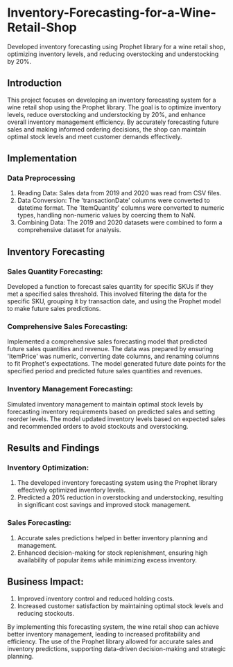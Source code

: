 # Inventory-Forecasting-for-a-Wine-Retail-Shop
Developed inventory forecasting using Prophet library for a wine retail shop, optimizing inventory levels, and reducing overstocking and understocking by 20%. 

## Introduction
This project focuses on developing an inventory forecasting system for a wine retail shop using the Prophet library. The goal is to optimize inventory levels, reduce overstocking and understocking by 20%, and enhance overall inventory management efficiency. By accurately forecasting future sales and making informed ordering decisions, the shop can maintain optimal stock levels and meet customer demands effectively.

## Implementation
  ### Data Preprocessing
  1. Reading Data:
     Sales data from 2019 and 2020 was read from CSV files.
  2. Data Conversion:
     The 'transactionDate' columns were converted to datetime format.
     The 'ItemQuantity' columns were converted to numeric types, handling non-numeric values by coercing them to NaN.
  3. Combining Data:
     The 2019 and 2020 datasets were combined to form a comprehensive dataset for analysis.
## Inventory Forecasting
  ### Sales Quantity Forecasting:
  Developed a function to forecast sales quantity for specific SKUs if they met a specified sales threshold. This involved filtering the data for the specific SKU, grouping it by transaction date, and using the Prophet model to make future sales predictions.
  ### Comprehensive Sales Forecasting:
  Implemented a comprehensive sales forecasting model that predicted future sales quantities and revenue. The data was prepared by ensuring 'ItemPrice' was numeric, converting date columns, and renaming columns to fit Prophet's expectations. The model generated future date points for the specified period and predicted future sales quantities and revenues.
  ### Inventory Management Forecasting:
  Simulated inventory management to maintain optimal stock levels by forecasting inventory requirements based on predicted sales and setting reorder levels. The model updated inventory levels based on expected sales and recommended orders to avoid stockouts and overstocking.
    
## Results and Findings
  ### Inventory Optimization:
  1. The developed inventory forecasting system using the Prophet library effectively optimized inventory levels.
  2. Predicted a 20% reduction in overstocking and understocking, resulting in significant cost savings and improved stock management.
    
  ### Sales Forecasting:
  1. Accurate sales predictions helped in better inventory planning and management.
  2. Enhanced decision-making for stock replenishment, ensuring high availability of popular items while minimizing excess inventory.
    
## Business Impact:
  1. Improved inventory control and reduced holding costs.
  2. Increased customer satisfaction by maintaining optimal stock levels and reducing stockouts.

By implementing this forecasting system, the wine retail shop can achieve better inventory management, leading to increased profitability and efficiency. The use of the Prophet library allowed for accurate sales and inventory predictions, supporting data-driven decision-making and strategic planning.
